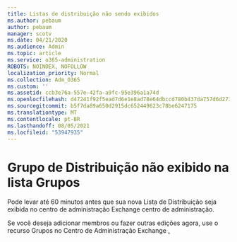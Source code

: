 ```yaml
---
title: Listas de distribuição não sendo exibidos
ms.author: pebaum
author: pebaum
manager: scotv
ms.date: 04/21/2020
ms.audience: Admin
ms.topic: article
ms.service: o365-administration
ROBOTS: NOINDEX, NOFOLLOW
localization_priority: Normal
ms.collection: Adm_O365
ms.custom: ''
ms.assetid: ccb3e76a-557e-42fa-a9fc-95e396a1a74d
ms.openlocfilehash: d47241f92f5ead7d6e1e8ad78e64dbccd780b437da757d6d273778fcc5372378
ms.sourcegitcommit: b5f7da89a650d2915dc652449623c78be6247175
ms.translationtype: MT
ms.contentlocale: pt-BR
ms.lasthandoff: 08/05/2021
ms.locfileid: "53947935"
---
```

# <a name="distribution-group-not-showing-in-groups-list"></a>Grupo de Distribuição não exibido na lista Grupos

Pode levar até 60 minutos antes que sua nova Lista de Distribuição seja exibida no centro de administração Exchange centro de administração.
  
Se você deseja adicionar membros ou fazer outras edições agora, use o recurso Grupos no Centro de Administração Exchange [.](https://outlook.office365.com/ecp/?rfr=Admin_o365&amp;exsvurl=1&amp;mkt=en-US.aspx)
  


